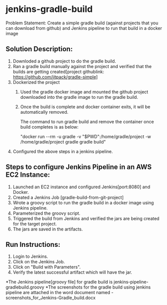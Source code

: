 # jenkins-gradle-build


Problem Statement: Create a simple gradle build (against projects that you can download from github) and Jenkins pipeline to run that build in a docker image


Solution Description:
--------------------------------------------------------------------
1. Downloded a github project to do the gradle build.
2. Ran a gradle build manually against the project and verified that the builds are getting created[project githublink: https://github.com/jitpack/gradle-simple]
3. Dockerized the project  
    1. Used the gradle docker image and mounted the github project downloaded into the gradle image to run the gradle build.
    2. Once the build is complete and docker container exits, it will be automatically removed.

        The command to run gradle build and remove the container once build completes is as below:
    
        "docker run --rm -u gradle -v "$PWD":/home/gradle/project -w /home/gradle/project gradle gradle build"
4. Configured the above steps in a jenkins pipeline.



Steps to configure Jenkins Pipeline in an AWS EC2 Instance:
---------------------------------------------------------------------
1. Launched an EC2 instance and configured Jenkins[port:8080] and Docker. 
2. Created a Jenkins Job [gradle-build-from-git-project]
3. Wrote a groovy script to run the gradle build in a docker image using Jenkins pipeline. 
4. Parameterized the groovy script. 
5. Triggered the build from Jenkins and verified the jars are being created for the target project. 
6. The jars are saved in the artifacts.

Run Instructions:
---------------------------------------------------------------------
1. Login to Jenkins. 
2. Click on the Jenkins Job. 
3. Click on  "Build with Parameters". 
4. Verify the latest successful artifact which will have the jar.

*The Jenkins pipeline[groovy file] for gradle build is jenkins-pipeline-gradlebuild.groovy
*The screenshots for the gradle build using jenkins pipeline are attached in the word document named - screenshots_for_Jenkins-Gradle_build.docx